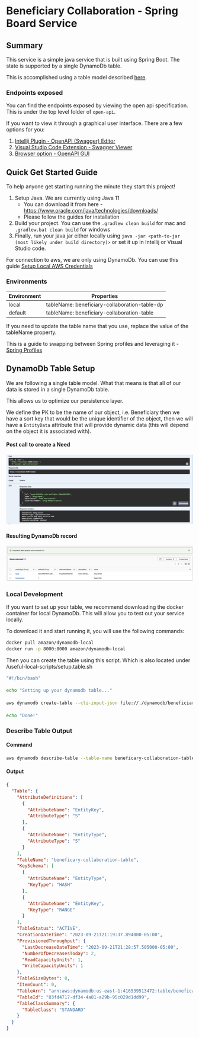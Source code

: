 # Beneficiary Collaboration - Spring Board Service

## Summary

This service is a simple java service that is built using Spring Boot. The state is supported by a single DynamoDb table.

This is accomplished using a table model described [here](https://aws.amazon.com/blogs/compute/creating-a-single-table-design-with-amazon-dynamodb).

### Endpoints exposed

You can find the endpoints exposed by viewing the open api specification. This is under the top level folder of `open-api`.

If you want to view it through a graphical user interface. There are a few options for you:

1. [Intellij Plugin - OpenAPI ​(Swagger)​ Editor](https://plugins.jetbrains.com/plugin/14837-openapi-swagger-editor)
2. [Visual Studio Code Extension - Swagger Viewer](https://marketplace.visualstudio.com/items?itemName=42Crunch.vscode-openapi)
3. [Browser option - OpenAPI GUI](https://mermade.github.io/openapi-gui/)

## Quick Get Started Guide

To help anyone get starting running the minute they start this project!

1. Setup Java. We are currently using Java 11
    - You can download it from here - https://www.oracle.com/java/technologies/downloads/
    - Please follow the guides for installation
2. Build your project. You can use the `.gradlew clean build` for mac and `.gradlew.bat clean build` for windows
3. Finally, run your java jar either locally using `java -jar <path-to-jar (most likely under build directory)>` or set
   it up in Intellij or Visual Studio code.

For connection to aws, we are only using DynamoDb. You can use this
guide [Setup Local AWS Credentials](https://docs.aws.amazon.com/sdk-for-java/v1/developer-guide/setup-credentials.html)

### Environments

| Environment | Properties                                    |
|-------------|-----------------------------------------------|
| local       | tableName: beneficiary-collaboration-table-dp |
| default     | tableName: beneficiary-collaboration-table    |

If you need to update the table name that you use, replace the value of the tableName property.

This is a guide to swapping between Spring profiles and leveraging it - [Spring Profiles](https://www.baeldung.com/spring-profiles)

## DynamoDb Table Setup

We are following a single table model. What that means is that all of our data is stored in a single DynamoDb table.

This allows us to optimize our persistence layer.

We define the PK to be the name of our object, i.e. Beneficiary then we have a sort key that would be the unique
identifier of the object,
then we will have a `EntityData` attribute that will provide dynamic data (this will depend on the object it is
associated with).

#### Post call to create a Need

![Swagger Need Post Call](./screenshots/Swagger-Need-Post.png)

#### Resulting DynamoDb record

![Data inserted into DynamoDb Table](./screenshots/SingleDynamoDbTable.png)

### Local Development

If you want to set up your table, we recommend downloading the docker container for local DynamoDb. This will allow
you to test out your service locally.

To download it and start running it, you will use the following commands:

```bash
docker pull amazon/dynamodb-local
docker run -p 8000:8000 amazon/dynamodb-local
```

Then you can create the table using this script. Which is also located under /useful-local-scripts/setup.table.sh

```bash
"#!/bin/bash"

echo "Setting up your dynamodb table..."

aws dynamodb create-table --cli-input-json file://./dynamodb/beneficiary-collaboration-table.json --endpoint-url http://localhost:8000

echo "Done!"
```

### Describe Table Output

#### Command

```bash
aws dynamodb describe-table --table-name beneficary-collaboration-table
```

#### Output

```json 
{
  "Table": {
    "AttributeDefinitions": [
      {
        "AttributeName": "EntityKey",
        "AttributeType": "S"
      },
      {
        "AttributeName": "EntityType",
        "AttributeType": "S"
      }
    ],
    "TableName": "beneficary-collaboration-table",
    "KeySchema": [
      {
        "AttributeName": "EntityType",
        "KeyType": "HASH"
      },
      {
        "AttributeName": "EntityKey",
        "KeyType": "RANGE"
      }
    ],
    "TableStatus": "ACTIVE",
    "CreationDateTime": "2023-09-21T21:19:37.894000-05:00",
    "ProvisionedThroughput": {
      "LastDecreaseDateTime": "2023-09-21T21:28:57.505000-05:00",
      "NumberOfDecreasesToday": 2,
      "ReadCapacityUnits": 1,
      "WriteCapacityUnits": 1
    },
    "TableSizeBytes": 0,
    "ItemCount": 0,
    "TableArn": "arn:aws:dynamodb:us-east-1:416539513472:table/beneficary-collaboration-table",
    "TableId": "83fd4717-df34-4a81-a29b-95c029d1dd99",
    "TableClassSummary": {
      "TableClass": "STANDARD"
    }
  }
}
```
